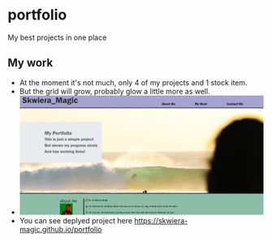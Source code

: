 # portfolio
My best projects in one place

## My work

* At the moment it's not much, only 4 of my projects and 1 stock item.
* But the grid will grow, probably glow a little more as well. 
* ![Screenshot of the deployed portfolio](./images/portfolio.png)
* You can see deplyed project here https://skwiera-magic.github.io/portfolio